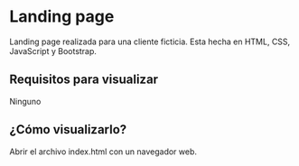 # Landing page

Landing page realizada para una cliente ficticia. Esta hecha en HTML, CSS, JavaScript y Bootstrap.

## Requisitos para visualizar

Ninguno

## ¿Cómo visualizarlo?

Abrir el archivo index.html con un navegador web.